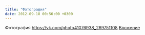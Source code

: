 ```yaml
---
title: "Фотография"
date: 2012-09-18 00:56:00 +0300
---
```


Фотография
<a class="vk-attach" href="https://vk.com/photo41076938_289751108">https://vk.com/photo41076938_289751108</a>
<a class="vk-attach" href="https://vk.com/photo41076938_289751108">Вложение</a>
